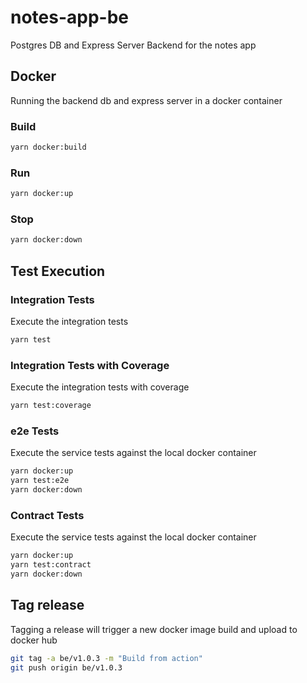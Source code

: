 # notes-app-be

Postgres DB and Express Server Backend for the notes app

## Docker

Running the backend db and express server in a docker container

### Build

```bash
yarn docker:build
```

### Run

```bash
yarn docker:up
```

### Stop

```bash
yarn docker:down
```

## Test Execution

### Integration Tests

Execute the integration tests

```bash
yarn test
```

### Integration Tests with Coverage

Execute the integration tests with coverage

```bash
yarn test:coverage
```

### e2e Tests

Execute the service tests against the local docker container

```bash
yarn docker:up
yarn test:e2e
yarn docker:down 
```

### Contract Tests

Execute the service tests against the local docker container

```bash
yarn docker:up
yarn test:contract
yarn docker:down 
```

## Tag release

Tagging a release will trigger a new docker image build and upload to docker hub

```bash
git tag -a be/v1.0.3 -m "Build from action"  
git push origin be/v1.0.3
```



